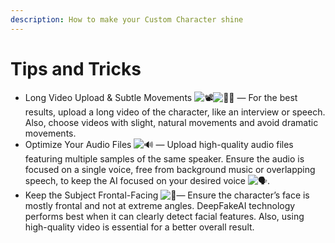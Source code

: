 ```yaml
---
description: How to make your Custom Character shine
---
```


# Tips and Tricks

* Long Video Upload & Subtle Movements <img src="https://abs-0.twimg.com/emoji/v2/svg/1f4fd.svg" alt="📽️" data-size="line"><img src="https://abs-0.twimg.com/emoji/v2/svg/1f3c3-200d-2642-fe0f.svg" alt="🏃‍♂️" data-size="line"> — For the best results, upload a long video of the character, like an interview or speech. Also, choose videos with slight, natural movements and avoid dramatic movements.
* Optimize Your Audio Files <img src="https://abs-0.twimg.com/emoji/v2/svg/1f50a.svg" alt="🔊" data-size="line"> — Upload high-quality audio files featuring multiple samples of the same speaker. Ensure the audio is focused on a single voice, free from background music or overlapping speech, to keep the AI focused on your desired voice <img src="https://abs-0.twimg.com/emoji/v2/svg/1f5e3.svg" alt="🗣️" data-size="line">.
* Keep the Subject Frontal-Facing <img src="https://abs-0.twimg.com/emoji/v2/svg/1f464.svg" alt="👤" data-size="line">— Ensure the character’s face is mostly frontal and not at extreme angles. DeepFakeAI technology performs best when it can clearly detect facial features. Also, using high-quality video is essential for a better overall result.

